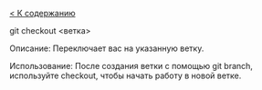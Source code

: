 [< К содержанию](./readme.md)

git checkout <ветка>

Описание: Переключает вас на указанную ветку.

Использование: После создания ветки с помощью git branch, используйте checkout, чтобы начать работу в новой ветке.